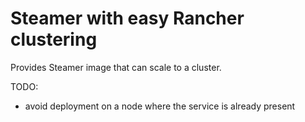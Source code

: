 Steamer with easy Rancher clustering
===
Provides Steamer image that can scale to a cluster.

TODO: 
* avoid deployment on a node where the service is already present
